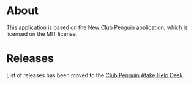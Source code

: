 # About

This application is based on the [New Club Penguin application](https://github.com/New-Club-Penguin/NewCP-App/), which is licensed on the MIT license.

# Releases
List of releases has been moved to the [Club Penguin Atake Help Desk](https://www.fullmoon.dev/help/clubpenguinatake/article/6).
